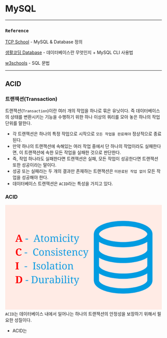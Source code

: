 # MySQL
___
### `Reference`

[TCP School][link] - MySQL & Database 정의

[link]: http://tcpschool.com/mysql/intro
[생활코딩 Database][link] - 데이터베이스란 무엇인지 + MySQL CLI 사용법

[link]: https://opentutorials.org/course/3161

[w3schools][link] - SQL 문법

[link]: https://www.w3schools.com/sql/default.asp

___

## ACID

### 트랜잭션(Transaction)
트랜잭션(`Transaction`)이란 여러 개의 작업을 하나로 묶은 유닛이다. 즉 데이터베이스의 상태를 변환시키는 기능을 수행하기 위한 하나 이상의 쿼리를 모아 놓은 하나의 작업 단위를 말한다.
- 각 트랜잭션은 하나의 특정 작업으로 시작으로 `모든 작업을 완료해야` 정상적으로 종료된다.
- 만약 하나의 트랜잭션에 속해있는 여러 작업 중에서 단 하나의 작업이라도 실패한다면, 이 트랜잭션에 속한 모든 작업을 실패한 것으로 판단한다.
- 즉, 작업 하나라도 실패한다면 트랜잭션은 실패, 모든 작업이 성공한다면 트랜잭션 또한 성공이라는 말이다.
- 성공 또는 실패라는 두 개의 결과만 존재하는 트랜잭션은 `미완료된 작업 없이` 모든 작업을 성공해야 한다.
- 데이터베이스 트랜잭션은 `ACID`라는 특성을 가지고 있다.

### ACID
![img](img.png)
`ACID`는 데이터베이스 내에서 일어나는 하나의 트랜잭션의 안정성을 보장하기 위해서 필요한 성질이다.
- ACID는 



